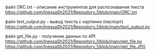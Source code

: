 файл ORC.txt - описание инструментов для распознавания текста https://github.com/InessaSh2021/Repository_1/blob/main/ORC.txt

файл text_output.py - вывод текста с картинки (паспорт) https://github.com/InessaSh2021/Repository_1/blob/main/text_output.py 

файл get_file.py - получение данных по API https://github.com/InessaSh2021/Repository_1/blob/main/get_file.py
https://github.com/InessaSh2021/Repository_1/blob/main/get_file.JPG
